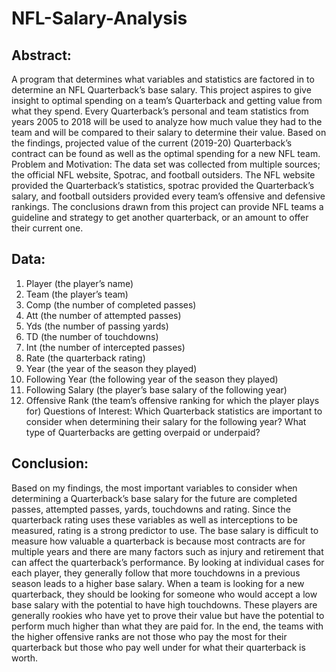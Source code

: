 # NFL-Salary-Analysis
## Abstract:
A program that determines what variables and statistics are factored in to determine an NFL
Quarterback’s base salary. This project aspires to give insight to optimal spending on a team’s
Quarterback and getting value from what they spend. Every Quarterback’s personal and team
statistics from years 2005 to 2018 will be used to analyze how much value they had to the team
and will be compared to their salary to determine their value. Based on the findings, projected
value of the current (2019-20) Quarterback’s contract can be found as well as the optimal
spending for a new NFL team.
Problem and Motivation:
The data set was collected from multiple sources; the official NFL website, Spotrac, and football
outsiders. The NFL website provided the Quarterback’s statistics, spotrac provided the
Quarterback’s salary, and football outsiders provided every team’s offensive and defensive
rankings. The conclusions drawn from this project can provide NFL teams a guideline and
strategy to get another quarterback, or an amount to offer their current one.

## Data:
1. Player (the player’s name)
2. Team (the player’s team)
3. Comp (the number of completed passes)
4. Att (the number of attempted passes)
5. Yds (the number of passing yards)
6. TD (the number of touchdowns)
7. Int (the number of intercepted passes)
8. Rate (the quarterback rating)
9. Year (the year of the season they played)
10. Following Year (the following year of the season they played)
11. Following Salary (the player’s base salary of the following year)
12. Offensive Rank (the team’s offensive ranking for which the player plays for)
Questions of Interest:
Which Quarterback statistics are important to consider when determining their salary for
the following year? What type of Quarterbacks are getting overpaid or underpaid?

## Conclusion:
Based on my findings, the most important variables to consider when determining a
Quarterback’s base salary for the future are completed passes, attempted passes, yards,
touchdowns and rating. Since the quarterback rating uses these variables as well as interceptions
to be measured, rating is a strong predictor to use. The base salary is difficult to measure how
valuable a quarterback is because most contracts are for multiple years and there are many
factors such as injury and retirement that can affect the quarterback’s performance. By looking at
individual cases for each player, they generally follow that more touchdowns in a previous
season leads to a higher base salary. When a team is looking for a new quarterback, they should
be looking for someone who would accept a low base salary with the potential to have high
touchdowns. These players are generally rookies who have yet to prove their value but have the
potential to perform much higher than what they are paid for. In the end, the teams with the
higher offensive ranks are not those who pay the most for their quarterback but those who pay
well under for what their quarterback is worth.

